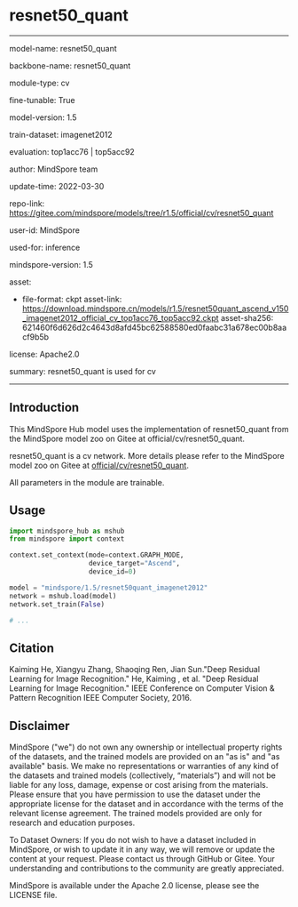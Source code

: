 # resnet50_quant

---

model-name: resnet50_quant

backbone-name: resnet50_quant

module-type: cv

fine-tunable: True

model-version: 1.5

train-dataset: imagenet2012

evaluation: top1acc76 | top5acc92

author: MindSpore team

update-time: 2022-03-30

repo-link: <https://gitee.com/mindspore/models/tree/r1.5/official/cv/resnet50_quant>

user-id: MindSpore

used-for: inference

mindspore-version: 1.5

asset:

-
    file-format: ckpt
    asset-link: <https://download.mindspore.cn/models/r1.5/resnet50quant_ascend_v150_imagenet2012_official_cv_top1acc76_top5acc92.ckpt>
    asset-sha256: 621460f6d626d2c4643d8afd45bc62588580ed0faabc31a678ec00b8aacf9b5b

license: Apache2.0

summary: resnet50_quant is used for cv

---

## Introduction

This MindSpore Hub model uses the implementation of resnet50_quant from the MindSpore model zoo on Gitee at official/cv/resnet50_quant.

resnet50_quant is a cv network. More details please refer to the MindSpore model zoo on Gitee at [official/cv/resnet50_quant](https://gitee.com/mindspore/models/blob/r1.5/official/cv/resnet50_quant/README.md).

All parameters in the module are trainable.

## Usage

```python
import mindspore_hub as mshub
from mindspore import context

context.set_context(mode=context.GRAPH_MODE,
                    device_target="Ascend",
                    device_id=0)

model = "mindspore/1.5/resnet50quant_imagenet2012"
network = mshub.load(model)
network.set_train(False)

# ...
```

## Citation

Kaiming He, Xiangyu Zhang, Shaoqing Ren, Jian Sun."Deep Residual Learning for Image Recognition." He, Kaiming , et al. "Deep Residual Learning for Image Recognition." IEEE Conference on Computer Vision & Pattern Recognition IEEE Computer Society, 2016.

## Disclaimer

MindSpore ("we") do not own any ownership or intellectual property rights of the datasets, and the trained models are provided on an "as is" and "as available" basis. We make no representations or warranties of any kind of the datasets and trained models (collectively, “materials”) and will not be liable for any loss, damage, expense or cost arising from the materials. Please ensure that you have permission to use the dataset under the appropriate license for the dataset and in accordance with the terms of the relevant license agreement. The trained models provided are only for research and education purposes.

To Dataset Owners: If you do not wish to have a dataset included in MindSpore, or wish to update it in any way, we will remove or update the content at your request. Please contact us through GitHub or Gitee. Your understanding and contributions to the community are greatly appreciated.

MindSpore is available under the Apache 2.0 license, please see the LICENSE file.
